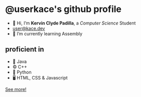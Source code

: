 # @userkace's github profile

- 👋 Hi, I’m __Kervin Clyde Padilla__, a _Computer Science_ Student
- user@kace.dev
- 🌱 I’m currently learning Assembly

## proficient in
- 🌱 Java
- ©️ C++
- 🐍 Python
- 🖥️ HTML, CSS & Javascript

<a href="https://user.kace.dev/">See more!</a>
<!---
userkace/userkace is a ✨ special ✨ repository because its `README.md` (this file) appears on your GitHub profile.
You can click the Preview link to take a look at your changes.
--->
